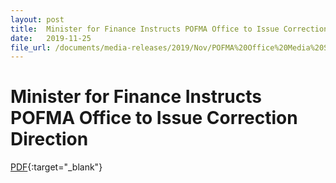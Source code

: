 ```yaml
---
layout: post
title:  Minister for Finance Instructs POFMA Office to Issue Correction Direction
date:   2019-11-25
file_url: /documents/media-releases/2019/Nov/POFMA%20Office%20Media%20Statement%2025%20Nov%202019.pdf
---
```


# Minister for Finance Instructs POFMA Office to Issue Correction Direction

[PDF](/documents/media-releases/2019/Nov/POFMA%20Office%20Media%20Statement%2025%20Nov%202019.pdf){:target="_blank"}